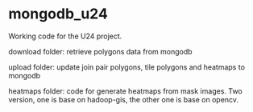 # mongodb_u24

Working code for the U24 project. 

download folder: retrieve polygons data from mongodb

upload folder: update join pair polygons, tile polygons and heatmaps to mongodb

heatmaps folder: code for generate heatmaps from mask images. Two version, one is base on hadoop-gis, the other one is base on opencv.
